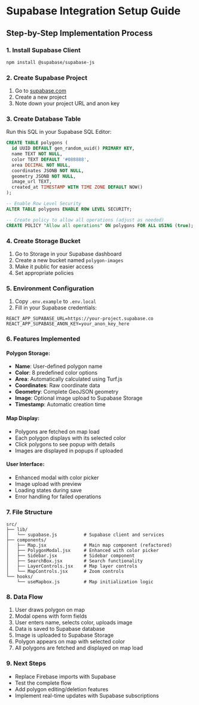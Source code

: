 # Supabase Integration Setup Guide

## Step-by-Step Implementation Process

### 1. Install Supabase Client
```bash
npm install @supabase/supabase-js
```

### 2. Create Supabase Project
1. Go to [supabase.com](https://supabase.com)
2. Create a new project
3. Note down your project URL and anon key

### 3. Create Database Table
Run this SQL in your Supabase SQL Editor:

```sql
CREATE TABLE polygons (
  id UUID DEFAULT gen_random_uuid() PRIMARY KEY,
  name TEXT NOT NULL,
  color TEXT DEFAULT '#088888',
  area DECIMAL NOT NULL,
  coordinates JSONB NOT NULL,
  geometry JSONB NOT NULL,
  image_url TEXT,
  created_at TIMESTAMP WITH TIME ZONE DEFAULT NOW()
);

-- Enable Row Level Security
ALTER TABLE polygons ENABLE ROW LEVEL SECURITY;

-- Create policy to allow all operations (adjust as needed)
CREATE POLICY "Allow all operations" ON polygons FOR ALL USING (true);
```

### 4. Create Storage Bucket
1. Go to Storage in your Supabase dashboard
2. Create a new bucket named `polygon-images`
3. Make it public for easier access
4. Set appropriate policies

### 5. Environment Configuration
1. Copy `.env.example` to `.env.local`
2. Fill in your Supabase credentials:

```env
REACT_APP_SUPABASE_URL=https://your-project.supabase.co
REACT_APP_SUPABASE_ANON_KEY=your_anon_key_here
```

### 6. Features Implemented

#### Polygon Storage:
- **Name**: User-defined polygon name
- **Color**: 8 predefined color options
- **Area**: Automatically calculated using Turf.js
- **Coordinates**: Raw coordinate data
- **Geometry**: Complete GeoJSON geometry
- **Image**: Optional image upload to Supabase Storage
- **Timestamp**: Automatic creation time

#### Map Display:
- Polygons are fetched on map load
- Each polygon displays with its selected color
- Click polygons to see popup with details
- Images are displayed in popups if uploaded

#### User Interface:
- Enhanced modal with color picker
- Image upload with preview
- Loading states during save
- Error handling for failed operations

### 7. File Structure
```
src/
├── lib/
│   └── supabase.js          # Supabase client and services
├── components/
│   ├── Map.jsx              # Main map component (refactored)
│   ├── PolygonModal.jsx     # Enhanced with color picker
│   ├── Sidebar.jsx          # Sidebar component
│   ├── SearchBox.jsx        # Search functionality
│   ├── LayerControls.jsx    # Map layer controls
│   └── MapControls.jsx      # Zoom controls
└── hooks/
    └── useMapbox.js         # Map initialization logic
```

### 8. Data Flow
1. User draws polygon on map
2. Modal opens with form fields
3. User enters name, selects color, uploads image
4. Data is saved to Supabase database
5. Image is uploaded to Supabase Storage
6. Polygon appears on map with selected color
7. All polygons are fetched and displayed on map load

### 9. Next Steps
- Replace Firebase imports with Supabase
- Test the complete flow
- Add polygon editing/deletion features
- Implement real-time updates with Supabase subscriptions
